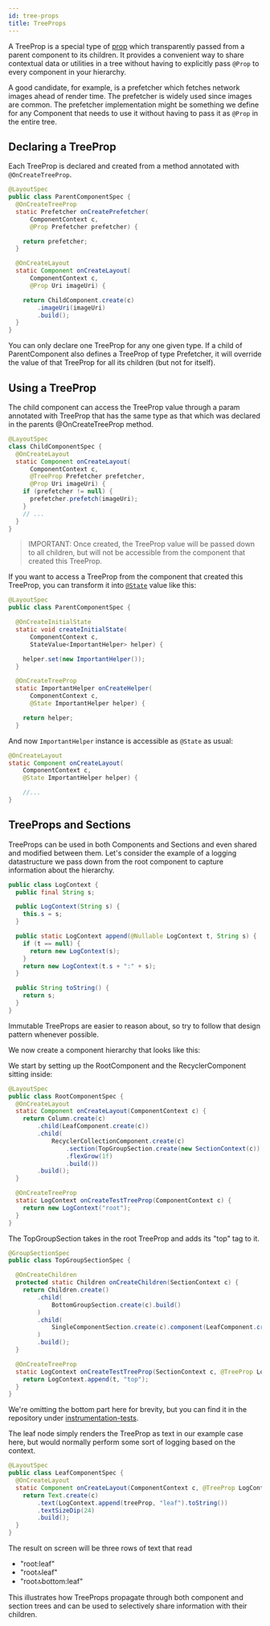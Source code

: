 ```yaml
---
id: tree-props
title: TreeProps
---
```


A TreeProp is a special type of [prop](/docs/props) which transparently passed
from a parent component to its children. It provides a convenient way to share
contextual data or utilities in a tree without having to explicitly pass `@Prop`
to every component in your hierarchy.

A good candidate, for example, is a prefetcher which fetches network images
ahead of render time. The prefetcher is widely used since images are common. The
prefetcher implementation might be something we define for any Component that
needs to use it without having to pass it as `@Prop` in the entire tree.

## Declaring a TreeProp

Each TreeProp is declared and created from a method annotated with `@OnCreateTreeProp`.

```java
@LayoutSpec
public class ParentComponentSpec {
  @OnCreateTreeProp
  static Prefetcher onCreatePrefetcher(
      ComponentContext c,
      @Prop Prefetcher prefetcher) {

    return prefetcher;
  }

  @OnCreateLayout
  static Component onCreateLayout(
      ComponentContext c,
      @Prop Uri imageUri) {

    return ChildComponent.create(c)
        .imageUri(imageUri)
        .build();
  }
}
```

You can only declare one TreeProp for any one given type. If a child of ParentComponent also defines a TreeProp of type Prefetcher, it will override the value of that TreeProp for all its children (but not for itself).

## Using a TreeProp

The child component can access the TreeProp value through a param annotated with TreeProp that has the same type as that which was declared in the parents @OnCreateTreeProp method.

``` java
@LayoutSpec
class ChildComponentSpec {
  @OnCreateLayout
  static Component onCreateLayout(
      ComponentContext c,
      @TreeProp Prefetcher prefetcher,
      @Prop Uri imageUri) {
    if (prefetcher != null) {
      prefetcher.prefetch(imageUri);
    }
    // ...
  }
}
```

> IMPORTANT: Once created, the TreeProp value will be passed down to all children, but will not be accessible from the component that created this TreeProp.

If you want to access a TreeProp from the component that created this TreeProp, you can transform it into [`@State`](https://fblitho.com/docs/state) value like this:

```java
@LayoutSpec
public class ParentComponentSpec {

  @OnCreateInitialState
  static void createInitialState(
      ComponentContext c,
      StateValue<ImportantHelper> helper) {

    helper.set(new ImportantHelper());
  }

  @OnCreateTreeProp
  static ImportantHelper onCreateHelper(
      ComponentContext c,
      @State ImportantHelper helper) {

    return helper;
  }
```

And now `ImportantHelper` instance is accessible as `@State` as usual:

```java
@OnCreateLayout
static Component onCreateLayout(
    ComponentContext c,
    @State ImportantHelper helper) {

	//...
}
```

## TreeProps and Sections

TreeProps can be used in both Components and Sections and even shared and
modified between them. Let's consider the example of a logging datastructure we
pass down from the root component to capture information about the hierarchy.

```java
public class LogContext {
  public final String s;

  public LogContext(String s) {
    this.s = s;
  }

  public static LogContext append(@Nullable LogContext t, String s) {
    if (t == null) {
      return new LogContext(s);
    }
    return new LogContext(t.s + ":" + s);
  }

  public String toString() {
    return s;
  }
}

```

Immutable TreeProps are easier to reason about, so try to follow that design
pattern whenever possible.

We now create a component hierarchy that looks like this:

<!-- <img src="/static/images/treeprop-sections.png" /> -->

We start by setting up the RootComponent and the RecyclerComponent sitting
inside:

```java
@LayoutSpec
public class RootComponentSpec {
  @OnCreateLayout
  static Component onCreateLayout(ComponentContext c) {
    return Column.create(c)
        .child(LeafComponent.create(c))
        .child(
            RecyclerCollectionComponent.create(c)
                .section(TopGroupSection.create(new SectionContext(c)).build())
                .flexGrow(1f)
                .build())
        .build();
  }

  @OnCreateTreeProp
  static LogContext onCreateTestTreeProp(ComponentContext c) {
    return new LogContext("root");
  }
}
```

The TopGroupSection takes in the root TreeProp and adds its "top" tag to it.

```java
@GroupSectionSpec
public class TopGroupSectionSpec {

  @OnCreateChildren
  protected static Children onCreateChildren(SectionContext c) {
    return Children.create()
        .child(
            BottomGroupSection.create(c).build()
        )
        .child(
            SingleComponentSection.create(c).component(LeafComponent.create(c))
        )
        .build();
  }

  @OnCreateTreeProp
  static LogContext onCreateTestTreeProp(SectionContext c, @TreeProp LogContext t) {
    return LogContext.append(t, "top");
  }
}
```

We're omitting the bottom part here for brevity, but you can find it in the
repository under [instrumentation-tests](https://github.com/facebook/litho/tree/master/litho-instrumentation-tests/src/main/java/com/facebook/litho/sections/treeprops).

The leaf node simply renders the TreeProp as text in our example case here, but
would normally perform some sort of logging based on the context.

```java
@LayoutSpec
public class LeafComponentSpec {
  @OnCreateLayout
  static Component onCreateLayout(ComponentContext c, @TreeProp LogContext treeProp) {
    return Text.create(c)
        .text(LogContext.append(treeProp, "leaf").toString())
        .textSizeDip(24)
        .build();
  }
}
```

The result on screen will be three rows of text that read

- "root:leaf"
- "root:top:leaf"
- "root:top:bottom:leaf"

This illustrates how TreeProps propagate through both component and section
trees and can be used to selectively share information with their children.
